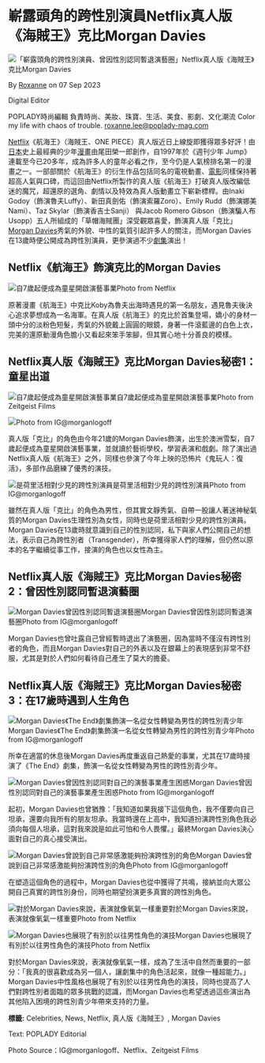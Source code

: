 # 嶄露頭角的跨性別演員Netflix真人版《海賊王》克比Morgan Davies

![「嶄露頭角的跨性別演員、曾因性別認同暫退演藝圈」Netflix真人版《海賊王》克比Morgan Davies](https://images.poplady-mag.com/wp-content/uploads/2023/09/4b7b7565.png?auto=format&w=718)

By [Roxanne](https://author/roxanne) on 07 Sep 2023

Digital Editor

POPLADY時尚編輯 負責時尚、美妝、珠寶、生活、美食、影劇、文化潮流 Color my life with chaos of trouble. roxanne.lee@poplady-mag.com

[Netflix](https://poplady-mag.com/tag/Netflix)《航海王》（海賊王、ONE PIECE）真人版近日上線旋即獲得眾多好評！由[日本](https://poplady-mag.com/tag/日本)史上最經典的少年[漫畫](https://poplady-mag.com/tag/漫畫)由尾田榮一郎創作，自1997年於《週刊少年 Jump》連載至今已20多年，成為許多人的童年必看之作，至今仍是人氣榜排名第一的漫畫之一。一部部關於《航海王》的衍生作品包括同名的電視動畫、[電影](https://poplady-mag.com/tag/電影)同樣保持著超高人氣與口碑，而這回由Netflix所製作的真人版《航海王》打破真人版改編低迷的魔咒，超還原的選角、劇情以及特效為真人版動畫立下嶄新標桿。由Inaki Godoy（飾演魯夫Luffy）、新田真劍佑（飾演索羅Zoro）、Emily Rudd（飾演娜美Nami）、Taz Skylar（飾演香吉士Sanji） 與Jacob Romero Gibson（飾演騙人布Usopp）五人所組成的「草帽海賊團」深受觀眾喜愛，飾演真人版「克比」[Morgan Davies](https://www.instagram.com/morganlogoff/)秀氣的外貌、中性的氣質引起許多人的關注，而Morgan Davies在13歲時便公開成為跨性別演員，更參演過不少[劇集](https://poplady-mag.com/tag/劇集)演出！

## Netflix《航海王》飾演克比的Morgan Davies

![自7歲起便成為童星開啟演藝事業](https://assets.presslogic.com/presslogic-hk-po/static/images/loading.png)Photo from Netflix

原著漫畫《航海王》中克比Koby為魯夫出海時遇見的第一名朋友，遇見魯夫後決心追求夢想成為一名海軍。在真人版《航海王》的克比於首集登場，嬌小的身材一頭中分的淡粉色短髮，秀氣的外貌戴上圓圓的眼鏡，身著一件滾藍邊的白色上衣，完美的還原動漫角色膽小又看起來笨手笨腳，但其實心地十分善良的模樣。

## Netflix真人版《海賊王》克比Morgan Davies秘密1：童星出道

![自7歲起便成為童星開啟演藝事業](https://assets.presslogic.com/presslogic-hk-po/static/images/loading.png)自7歲起便成為童星開啟演藝事業Photo from Zeitgeist Films

![](https://assets.presslogic.com/presslogic-hk-po/static/images/loading.png)Photo from IG@morganlogoff

真人版「克比」的角色由今年21歲的Morgan Davies飾演，出生於澳洲雪梨，自7歲起便成為童星開啟演藝事業，並就讀於藝術學校，學習表演和戲劇。除了演出過Netflix真人版《航海王》之外，同樣也參演了今年上映的恐怖片《鬼玩人：復活》，多部作品磨練了優秀的演技。

![是荷里活相對少見的跨性別演員](https://assets.presslogic.com/presslogic-hk-po/static/images/loading.png)是荷里活相對少見的跨性別演員Photo from IG@morganlogoff

雖然在真人版「克比」的角色為男性，但其實文靜秀氣、自帶一股讓人著迷神秘氣質的Morgan Davies生理性別為女性，同時也是荷里活相對少見的跨性別演員。Morgan Davies在13歲時就意識到自己的性別認同，私下與家人們公開自己的想法，表示自己為跨性別者（Transgender），所幸獲得家人們的理解，但仍然以原本的名字繼續從事工作，接演的角色也以女性為主。

## Netflix真人版《海賊王》克比Morgan Davies秘密2：曾因性別認同暫退演藝圈

![Morgan Davies曾因性別認同暫退演藝圈](https://assets.presslogic.com/presslogic-hk-po/static/images/loading.png)Morgan Davies曾因性別認同暫退演藝圈Photo from IG@morganlogoff

Morgan Davies也曾吐露自己曾經暫時退出了演藝圈，因為當時不僅沒有跨性別者的角色，而且Morgan Davies對自己的外表以及在銀幕上的表現感到非常不舒服，尤其是對於人們如何看待自己產生了莫大的擔憂。

## Netflix真人版《海賊王》克比Morgan Davies秘密3：在17歲時遇到人生角色

![Morgan Davies《The End》劇集飾演一名從女性轉變為男性的跨性別青少年](https://assets.presslogic.com/presslogic-hk-po/static/images/loading.png)Morgan Davies《The End》劇集飾演一名從女性轉變為男性的跨性別青少年Photo from IG@morganlogoff

所幸在適當的休息後Morgan Davies再度重返自己熱愛的事業，尤其在17歲時接演了《The End》劇集，飾演一名從女性轉變為男性的跨性別青少年。

![Morgan Davies曾因性別認同對自己的演藝事業產生困惑](https://assets.presslogic.com/presslogic-hk-po/static/images/loading.png)Morgan Davies曾因性別認同對自己的演藝事業產生困惑Photo from IG@morganlogoff

起初，Morgan Davies也曾猶豫：「我知道如果我接下這個角色，我不僅要向自己坦承，還要向我所有的朋友坦承。我當時還在上高中，我知道扮演跨性別角色我必須向每個人坦承，這對我來說是如此可怕和令人畏懼。」最終Morgan Davies決心面對自己的真心接受演出。

![Morgan Davies曾說到自己非常感激能夠扮演跨性別的角色](https://assets.presslogic.com/presslogic-hk-po/static/images/loading.png)Morgan Davies曾說到自己非常感激能夠扮演跨性別的角色Photo from IG@morganlogoff

在塑造這個角色的過程中，Morgan Davies也從中獲得了共鳴，接納並向大眾公開自己真實的跨性別身份，同時也期望扮演更多真實的跨性別角色。

![對於Morgan Davies來說，表演就像氧氣一樣重要](https://assets.presslogic.com/presslogic-hk-po/static/images/loading.png)對於Morgan Davies來說，表演就像氧氣一樣重要Photo from Netflix

![Morgan Davies也展現了有別於以往男性角色的演技](https://assets.presslogic.com/presslogic-hk-po/static/images/loading.png)Morgan Davies也展現了有別於以往男性角色的演技Photo from Netflix

對於Morgan Davies來說，表演就像氧氣一樣，成為了生活中自然而重要的一部分：「我真的很喜歡成為另一個人，讓劇集中的角色活起來，就像一種超能力。」Morgan Davies中性風格也展現了有別於以往男性角色的演技，同時也提高了人們對跨性別者面臨的眾多挑戰的認識，而Morgan Davies也希望透過這些演出為其他陷入困境的跨性別青少年帶來支持的力量。

**標籤:** Celebrities, News, Netflix, 真人版《海賊王》, Morgan Davies

Text: POPLADY Editorial

Photo Source：IG@morganlogoff、Netflix、Zeitgeist Films